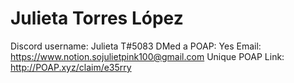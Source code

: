 # Julieta Torres López

Discord username: Julieta T#5083
DMed a POAP: Yes
Email: https://www.notion.sojulietpink100@gmail.com
Unique POAP Link: http://POAP.xyz/claim/e35rry
